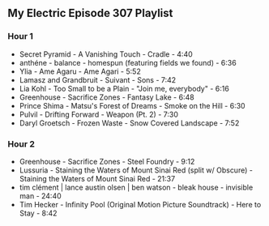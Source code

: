 ## My Electric Episode 307 Playlist

### Hour 1
* Secret Pyramid - A Vanishing Touch - Cradle - 4:40
* anthéne - balance - homespun (featuring fields we found) - 6:36
* Ylia - Ame Agaru - Ame Agari - 5:52
* Lamasz and Grandbruit - Suivant - Sons - 7:42
* Lia Kohl - Too Small to be a Plain - "Join me, everybody" - 6:16
* Greenhouse - Sacrifice Zones - Fantasy Lake - 6:48
* Prince Shima - Matsu's Forest of Dreams - Smoke on the Hill - 6:30
* Pulvil - Drifting Forward - Weapon (Pt. 2) - 7:30
* Daryl Groetsch - Frozen Waste - Snow Covered Landscape - 7:52

### Hour 2
* Greenhouse - Sacrifice Zones - Steel Foundry - 9:12
* Lussuria - Staining the Waters of Mount Sinai Red (split w/ Obscure) - Staining the Waters of Mount Sinai Red - 21:37
* tim clément | lance austin olsen | ben watson - bleak house - invisible man - 24:40
* Tim Hecker - Infinity Pool (Original Motion Picture Soundtrack) - Here to Stay - 8:42
